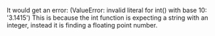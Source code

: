 It would get an error:
(ValueError: invalid literal for int() with base 10: '3.1415')
This is because the int function is expecting a string with an integer,
instead it is finding a floating point number.